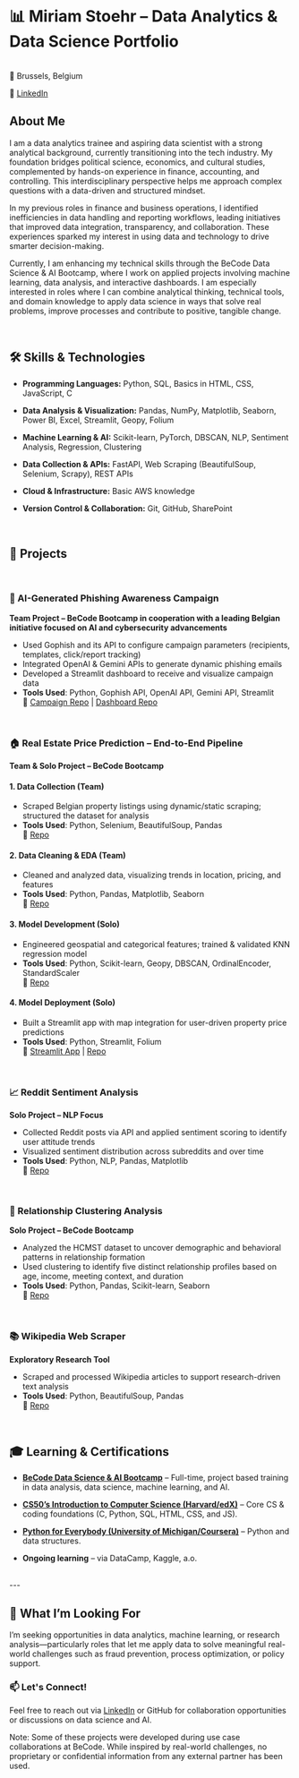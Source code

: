 # 📊 Miriam Stoehr – Data Analytics & Data Science Portfolio
<br>
📍 Brussels, Belgium

🔗 [LinkedIn](https://www.linkedin.com/in/miriam-stoehr/)
<br>

## About Me

<p>I am a data analytics trainee and aspiring data scientist with a strong analytical background, currently transitioning into the tech industry. My foundation bridges political science, economics, and cultural studies, complemented by hands-on experience in finance, accounting, and controlling. This interdisciplinary perspective helps me approach complex questions with a data-driven and structured mindset.

In my previous roles in finance and business operations, I identified inefficiencies in data handling and reporting workflows, leading initiatives that improved data integration, transparency, and collaboration. These experiences sparked my interest in using data and technology to drive smarter decision-making.

Currently, I am enhancing my technical skills through the BeCode Data Science & AI Bootcamp, where I work on applied projects involving machine learning, data analysis, and interactive dashboards. I am especially interested in roles where I can combine analytical thinking, technical tools, and domain knowledge to apply data science in ways that solve real problems, improve processes and contribute to positive, tangible change.</p>
<br>
## 🛠 Skills & Technologies

* **Programming Languages:** Python, SQL, Basics in HTML, CSS, JavaScript, C

* **Data Analysis & Visualization:** Pandas, NumPy, Matplotlib, Seaborn, Power BI, Excel, Streamlit, Geopy, Folium

* **Machine Learning & AI:** Scikit-learn, PyTorch, DBSCAN, NLP, Sentiment Analysis, Regression, Clustering

* **Data Collection & APIs:** FastAPI, Web Scraping (BeautifulSoup, Selenium, Scrapy), REST APIs

* **Cloud & Infrastructure:** Basic AWS knowledge

* **Version Control & Collaboration:** Git, GitHub, SharePoint
<br>

## 💼 Projects
&nbsp;
### 🔐 AI-Generated Phishing Awareness Campaign  
**Team Project – BeCode Bootcamp in cooperation with a leading Belgian initiative focused on AI and cybersecurity advancements**  
- Used Gophish and its API to configure campaign parameters (recipients, templates, click/report tracking)  
- Integrated OpenAI & Gemini APIs to generate dynamic phishing emails  
- Developed a Streamlit dashboard to receive and visualize campaign data  
- **Tools Used**: Python, Gophish API, OpenAI API, Gemini API, Streamlit  
🔗 [Campaign Repo](https://github.com/kvnpotter/phishing-analysis) | [Dashboard Repo](https://github.com/Miriam-Stoehr/phishing-campaign-analysis)

<br>

### 🏠 Real Estate Price Prediction – End-to-End Pipeline  
**Team & Solo Project – BeCode Bootcamp**

#### 1. Data Collection (Team)  
- Scraped Belgian property listings using dynamic/static scraping; structured the dataset for analysis  
- **Tools Used**: Python, Selenium, BeautifulSoup, Pandas  
🔗 [Repo](https://github.com/olhasl/challenge-collecting-data)

#### 2. Data Cleaning & EDA (Team)  
- Cleaned and analyzed data, visualizing trends in location, pricing, and features  
- **Tools Used**: Python, Pandas, Matplotlib, Seaborn  
🔗 [Repo](https://github.com/Alkszo/immo_eliza_analysis)

#### 3. Model Development (Solo)  
- Engineered geospatial and categorical features; trained & validated KNN regression model  
- **Tools Used**: Python, Scikit-learn, Geopy, DBSCAN, OrdinalEncoder, StandardScaler  
🔗 [Repo](https://github.com/Miriam-Stoehr/challenge-regression)

#### 4. Model Deployment (Solo)  
- Built a Streamlit app with map integration for user-driven property price predictions  
- **Tools Used**: Python, Streamlit, Folium  
🔗 [Streamlit App](https://immoeliza-property-price-prediction.streamlit.app/) | [Repo](https://github.com/Miriam-Stoehr/challenge-app-deployment)

<br>

### 📈 Reddit Sentiment Analysis  
**Solo Project – NLP Focus**  
- Collected Reddit posts via API and applied sentiment scoring to identify user attitude trends  
- Visualized sentiment distribution across subreddits and over time  
- **Tools Used**: Python, NLP, Pandas, Matplotlib  
🔗 [Repo](https://github.com/Miriam-Stoehr/challenge-sentiment-analysis)

<br>

### 💞 Relationship Clustering Analysis  
**Solo Project – BeCode Bootcamp**  
- Analyzed the HCMST dataset to uncover demographic and behavioral patterns in relationship formation  
- Used clustering to identify five distinct relationship profiles based on age, income, meeting context, and duration  
- **Tools Used**: Python, Pandas, Scikit-learn, Seaborn  
🔗 [Repo](https://github.com/Miriam-Stoehr/hcmst-clustering)

<br>

### 📚 Wikipedia Web Scraper  
**Exploratory Research Tool**  
- Scraped and processed Wikipedia articles to support research-driven text analysis  
- **Tools Used**: Python, BeautifulSoup, Pandas  
🔗 [Repo](https://github.com/Miriam-Stoehr/wikipedia-scraper)
<br>

## 🎓 Learning & Certifications

* **[BeCode Data Science & AI Bootcamp](https://becode.org/all-trainings/pedagogical-framework-ai-data-science)** – Full-time, project based training in data analysis, data science, machine learning, and AI.

* **[CS50’s Introduction to Computer Science (Harvard/edX)](https://www.edx.org/learn/computer-science/harvard-university-cs50-s-introduction-to-computer-science)** – Core CS & coding foundations (C, Python, SQL, HTML, CSS, and JS).

* **[Python for Everybody (University of Michigan/Coursera)](https://coursera.org/share/14ae2c92792ba746b85ec7174b986f1c)** – Python and data structures.

* **Ongoing learning** – via DataCamp, Kaggle, a.o.
<br>
---

## 🚀 What I’m Looking For

I’m seeking opportunities in data analytics, machine learning, or research analysis—particularly roles that let me apply data to solve meaningful real-world challenges such as fraud prevention, process optimization, or policy support.
<br>

### 📫 Let's Connect!

Feel free to reach out via [LinkedIn](https://www.linkedin.com/in/miriam-stoehr/) or GitHub for collaboration opportunities or discussions on data science and AI.


Note: Some of these projects were developed during use case collaborations at BeCode. While inspired by real-world challenges, no proprietary or confidential information from any external partner has been used.
